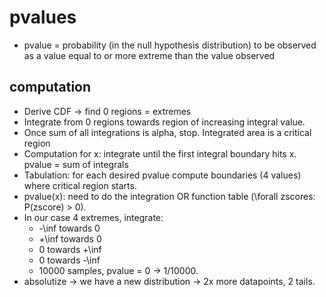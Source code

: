 # pvalues
 - pvalue = probability (in the null hypothesis distribution) to be observed as a value equal to or more extreme than the value observed
 
## computation 
 - Derive CDF -> find 0 regions = extremes
 - Integrate from 0 regions towards region of increasing integral value. 
 - Once sum of all integrations is alpha, stop. Integrated area is a critical region
 - Computation for x: integrate until the first integral boundary hits x. pvalue = sum of integrals
 - Tabulation: for each desired pvalue compute boundaries (4 values) where critical region starts. 
 - pvalue(x): need to do the integration OR function table (\forall zscores: P(zscore) > 0).
 - In our case 4 extremes, integrate: 
   - -\inf towards 0
   - +\inf towards 0
   - 0 towards +\inf
   - 0 towards -\inf
   - 10000 samples, pvalue = 0 -> 1/10000. 
 - absolutize -> we have a new distribution -> 2x more datapoints, 2 tails.  
  
  
